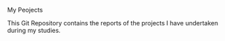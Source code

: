 My Peojects

This Git Repository contains the reports of the projects I have undertaken during my studies.

